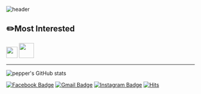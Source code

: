 ![header](https://capsule-render.vercel.app/api?type=Slice&color=42564F&height=185&section=header&text=pepper's&fontColor=C0EB6A&fontAlign=75&desc=GitHub%20profile&descSize=13&descAlign=77&descAlignY=58&animation=fadeIn&fontAlignY=34&fontSize=40&rotate=13)
## :pencil2:Most Interested
<image src="https://user-images.githubusercontent.com/63226023/119218719-c562d880-bb1c-11eb-974f-0ac31ef1a7c6.png" height="30"> <image src="https://user-images.githubusercontent.com/63226023/119218763-0955dd80-bb1d-11eb-926c-550b3580a76d.png" height="40">
* * *
![pepper's GitHub stats](https://github-readme-stats.vercel.app/api?username=ppeper&show_icons=true&theme=gruvbox)

  [![Facebook Badge](https://img.shields.io/badge/facebook-1877f2?style=flat-square&logo=facebook&logoColor=white&link=https://www.facebook.com/profile.php?id=100004506122210)](https://www.facebook.com/profile.php?id=100004506122210)
  [![Gmail Badge](https://img.shields.io/badge/Gmail-d14836?style=flat-square&logo=Gmail&logoColor=white&link=mailto:joonhoo0123@gmail.com)](mailto:joonhoo0123@gmail.com)
  [![Instagram Badge](https://img.shields.io/badge/-Instagram-dd2a7b?style=flat-square&logo=instagram&logoColor=white&link=https://www.instagram.com/jj._.nu_/)](https://www.instagram.com/jj._.nu_/)
[![Hits](https://hits.seeyoufarm.com/api/count/incr/badge.svg?url=https://github.com/ppeper%2Fgjbae1212%2Fhit-counter&count_bg=%23B8D3AF&title_bg=%239EAE86&icon=github.svg&icon_color=%23565E49&title=&edge_flat=false)](https://hits.seeyoufarm.com)
